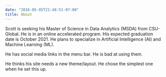 ```yaml
---
date: "2016-05-05T21:48:51-07:00"
title: About
---
```


Scott is seeking his Master of Science in Data Analytics (MSDA) from CSU-Global.  He is in an online accelerated program.  His expected graduation date is October 2021.  He plans to specialize in Artificial Intelligence (AI) and Machine Learning (ML).

He has social media links in the menu bar.  He is bad at using them.

He thinks his site needs a new theme/layout.  He chose the simplest one when he set this up.